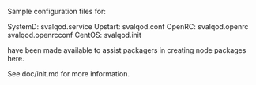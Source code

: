 Sample configuration files for:

SystemD: svalqod.service
Upstart: svalqod.conf
OpenRC:  svalqod.openrc
         svalqod.openrcconf
CentOS:  svalqod.init

have been made available to assist packagers in creating node packages here.

See doc/init.md for more information.
